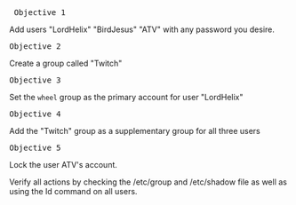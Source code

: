 <pre> Objective 1 </pre>
Add users "LordHelix" "BirdJesus" "ATV"  with any password you desire.
		
<pre>Objective 2 </pre>
Create a group called "Twitch"

<pre>Objective 3 </pre>
Set the `wheel` group as the primary account for user "LordHelix"  

<pre>Objective 4 </pre>
Add the "Twitch" group as a supplementary group for all three users
	
<pre>Objective 5</pre>
Lock the user ATV's account. 
	
Verify all actions by checking the /etc/group and /etc/shadow file as well as using the Id command on all users. 
